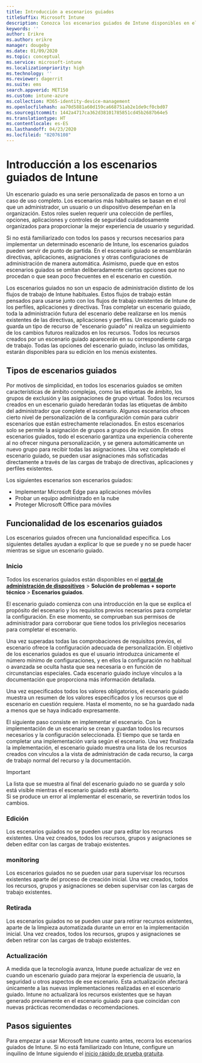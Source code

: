 ```yaml
---
title: Introducción a escenarios guiados
titleSuffix: Microsoft Intune
description: Conozca los escenarios guiados de Intune disponibles en el portal de administración de dispositivos de Microsoft 365.
keywords: ''
author: Erikre
ms.author: erikre
manager: dougeby
ms.date: 01/09/2020
ms.topic: conceptual
ms.service: microsoft-intune
ms.localizationpriority: high
ms.technology: ''
ms.reviewer: dagerrit
ms.suite: ems
search.appverid: MET150
ms.custom: intune-azure
ms.collection: M365-identity-device-management
ms.openlocfilehash: aa70d5881a60d159ca668751ab2e1de9cf0cbd07
ms.sourcegitcommit: 1442a4717ca362d38101785851cd45b2687b64e5
ms.translationtype: HT
ms.contentlocale: es-ES
ms.lasthandoff: 04/23/2020
ms.locfileid: "82076108"
---
```

# <a name="intune-guided-scenarios-overview"></a>Introducción a los escenarios guiados de Intune 

Un escenario guiado es una serie personalizada de pasos en torno a un caso de uso completo. Los escenarios más habituales se basan en el rol que un administrador, un usuario o un dispositivo desempeñan en la organización. Estos roles suelen requerir una colección de perfiles, opciones, aplicaciones y controles de seguridad cuidadosamente organizados para proporcionar la mejor experiencia de usuario y seguridad.    

Si no está familiarizado con todos los pasos y recursos necesarios para implementar un determinado escenario de Intune, los escenarios guiados pueden servir de punto de partida. En el escenario guiado se ensamblarán directivas, aplicaciones, asignaciones y otras configuraciones de administración de manera automática. Asimismo, puede que en estos escenarios guiados se omitan deliberadamente ciertas opciones que no procedan o que sean poco frecuentes en el escenario en cuestión. 

Los escenarios guiados no son un espacio de administración distinto de los flujos de trabajo de Intune habituales. Estos flujos de trabajo están pensados para usarse junto con los flujos de trabajo existentes de Intune de los perfiles, aplicaciones y directivas. Tras completar un escenario guiado, toda la administración futura del escenario debe realizarse en los menús existentes de las directivas, aplicaciones y perfiles. Un escenario guiado no guarda un tipo de recurso de "escenario guiado" ni realiza un seguimiento de los cambios futuros realizados en los recursos. Todos los recursos creados por un escenario guiado aparecerán en su correspondiente carga de trabajo. Todas las opciones del escenario guiado, incluso las omitidas, estarán disponibles para su edición en los menús existentes.  

## <a name="types-of-guided-scenarios"></a>Tipos de escenarios guiados 

Por motivos de simplicidad, en todos los escenarios guiados se omiten características de ámbito complejas, como las etiquetas de ámbito, los grupos de exclusión y las asignaciones de grupo virtual. Todos los recursos creados en un escenario guiado heredarán todas las etiquetas de ámbito del administrador que complete el escenario. Algunos escenarios ofrecen cierto nivel de personalización de la configuración común para cubrir escenarios que están estrechamente relacionados. En estos escenarios solo se permite la asignación de grupos a grupos de inclusión. En otros escenarios guiados, todo el escenario garantiza una experiencia coherente al no ofrecer ninguna personalización, y se genera automáticamente un nuevo grupo para recibir todas las asignaciones. Una vez completado el escenario guiado, se pueden usar asignaciones más sofisticadas directamente a través de las cargas de trabajo de directivas, aplicaciones y perfiles existentes.  

Los siguientes escenarios son escenarios guiados: 
- Implementar Microsoft Edge para aplicaciones móviles 
- Probar un equipo administrado en la nube
- Proteger Microsoft Office para móviles 

## <a name="guided-scenario-functionality"></a>Funcionalidad de los escenarios guiados 

Los escenarios guiados ofrecen una funcionalidad específica. Los siguientes detalles ayudan a explicar lo que se puede y no se puede hacer mientras se sigue un escenario guiado.

### <a name="launching"></a>Inicio  

Todos los escenarios guiados están disponibles en el **[portal de administración de dispositivos](https://endpoint.microsoft.com)**  > **Solución de problemas + soporte técnico** > **Escenarios guiados**. 

El escenario guiado comienza con una introducción en la que se explica el propósito del escenario y los requisitos previos necesarios para completar la configuración. En ese momento, se comprueban sus permisos de administrador para corroborar que tiene todos los privilegios necesarios para completar el escenario.  

Una vez superadas todas las comprobaciones de requisitos previos, el escenario ofrece la configuración adecuada de personalización. El objetivo de los escenarios guiados es que el usuario introduzca únicamente el número mínimo de configuraciones, y en ellos la configuración no habitual o avanzada se oculta hasta que sea necesaria o en función de circunstancias especiales. Cada escenario guiado incluye vínculos a la documentación que proporciona más información detallada. 

Una vez especificados todos los valores obligatorios, el escenario guiado muestra un resumen de los valores especificados y los recursos que el escenario en cuestión requiere. Hasta el momento, no se ha guardado nada a menos que se haya indicado expresamente.

El siguiente paso consiste en implementar el escenario. Con la implementación de un escenario se crean y guardan todos los recursos necesarios y la configuración seleccionada. El tiempo que se tarda en completar una implementación varía según el escenario. Una vez finalizada la implementación, el escenario guiado muestra una lista de los recursos creados con vínculos a la vista de administración de cada recurso, la carga de trabajo normal del recurso y la documentación. 

> [!IMPORTANT]
> La lista que se muestra al final del escenario guiado no se guarda y solo está visible mientras el escenario guiado está abierto.  
Si se produce un error al implementar el escenario, se revertirán todos los cambios. 

### <a name="editing"></a>Edición 

Los escenarios guiados no se pueden usar para editar los recursos existentes. Una vez creados, todos los recursos, grupos y asignaciones se deben editar con las cargas de trabajo existentes.

### <a name="monitoring"></a>monitoring 

Los escenarios guiados no se pueden usar para supervisar los recursos existentes aparte del proceso de creación inicial. Una vez creados, todos los recursos, grupos y asignaciones se deben supervisar con las cargas de trabajo existentes. 

### <a name="retiring"></a>Retirada 

Los escenarios guiados no se pueden usar para retirar recursos existentes, aparte de la limpieza automatizada durante un error en la implementación inicial. Una vez creados, todos los recursos, grupos y asignaciones se deben retirar con las cargas de trabajo existentes. 

### <a name="updating"></a>Actualización

A medida que la tecnología avanza, Intune puede actualizar de vez en cuando un escenario guiado para mejorar la experiencia de usuario, la seguridad u otros aspectos de ese escenario. Esta actualización afectará únicamente a las nuevas implementaciones realizadas en el escenario guiado. Intune no actualizará los recursos existentes que se hayan generado previamente en el escenario guiado para que coincidan con nuevas prácticas recomendadas o recomendaciones.  

## <a name="next-steps"></a>Pasos siguientes

Para empezar a usar Microsoft Intune cuanto antes, recorra los escenarios guiados de Intune. Si no está familiarizado con Intune, configure un inquilino de Intune siguiendo el [inicio rápido de prueba gratuita](free-trial-sign-up.md).
